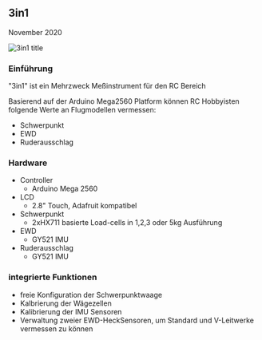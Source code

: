 ## 3in1
November 2020

![3in1 title](https://github.com/strgaltdel/3in1/img/3in1_Logo.png)


### Einführung

"3in1" ist ein Mehrzweck Meßinstrument für den RC Bereich

Basierend auf der Arduino Mega2560 Platform können RC Hobbyisten folgende Werte an Flugmodellen vermessen:

  * Schwerpunkt
  * EWD
  * Ruderausschlag


  
### Hardware
  
  * Controller
	* Arduino Mega 2560 
  * LCD
	* 2.8" Touch, Adafruit kompatibel
  * Schwerpunkt
	* 2xHX711 basierte Load-cells in 1,2,3 oder 5kg Ausführung
  * EWD
	* GY521 IMU
  * Ruderausschlag
  	* GY521 IMU
  
  
  
### integrierte Funktionen

  * freie Konfiguration der Schwerpunktwaage
  * Kalbrierung der Wägezellen
  * Kalibrierung der IMU Sensoren
  * Verwaltung zweier EWD-HeckSensoren, um Standard und V-Leitwerke vermessen zu können 





